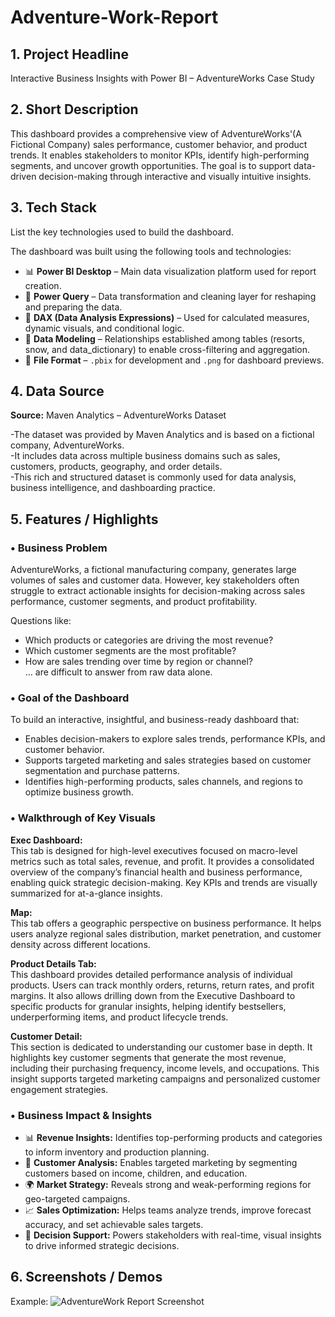 # Adventure-Work-Report


## 1. Project Headline

Interactive Business Insights with Power BI – AdventureWorks Case Study

 
## 2. Short Description

This dashboard provides a comprehensive view of AdventureWorks'(A Fictional Company) sales performance, customer behavior, and product trends.
It enables stakeholders to monitor KPIs, identify high-performing segments, and uncover growth opportunities.
The goal is to support data-driven decision-making through interactive and visually intuitive insights.


## 3. Tech Stack

List the key technologies used to build the dashboard.

The dashboard was built using the following tools and technologies:

- 📊 **Power BI Desktop** – Main data visualization platform used for report creation.  
- 📂 **Power Query** – Data transformation and cleaning layer for reshaping and preparing the data.  
- 🧠 **DAX (Data Analysis Expressions)** – Used for calculated measures, dynamic visuals, and conditional logic.  
- 📝 **Data Modeling** – Relationships established among tables (resorts, snow, and data_dictionary) to enable cross-filtering and aggregation.  
- 📁 **File Format** – `.pbix` for development and `.png` for dashboard previews.
  



## 4. Data Source

**Source:** Maven Analytics – AdventureWorks Dataset

-The dataset was provided by Maven Analytics and is based on a fictional company, AdventureWorks.  
-It includes data across multiple business domains such as sales, customers, products, geography, and order details.  
-This rich and structured dataset is commonly used for data analysis, business intelligence, and dashboarding practice.



## 5. Features / Highlights

### • Business Problem

AdventureWorks, a fictional manufacturing company, generates large volumes of sales and customer data. However, key stakeholders often struggle to extract actionable insights for decision-making across sales performance, customer segments, and product profitability.

Questions like:  
- Which products or categories are driving the most revenue?  
- Which customer segments are the most profitable?  
- How are sales trending over time by region or channel?  
… are difficult to answer from raw data alone.


### • Goal of the Dashboard

To build an interactive, insightful, and business-ready dashboard that:  
- Enables decision-makers to explore sales trends, performance KPIs, and customer behavior.  
- Supports targeted marketing and sales strategies based on customer segmentation and purchase patterns.  
- Identifies high-performing products, sales channels, and regions to optimize business growth.


### • Walkthrough of Key Visuals

**Exec Dashboard:**  
This tab is designed for high-level executives focused on macro-level metrics such as total sales, revenue, and profit. It provides a consolidated overview of the company’s financial health and business performance, enabling quick strategic decision-making. Key KPIs and trends are visually summarized for at-a-glance insights.


**Map:**  
This tab offers a geographic perspective on business performance. It helps users analyze regional sales distribution, market penetration, and customer density across different locations.


**Product Details Tab:**  
This dashboard provides detailed performance analysis of individual products. Users can track monthly orders, returns, return rates, and profit margins. It also allows drilling down from the Executive Dashboard to specific products for granular insights, helping identify bestsellers, underperforming items, and product lifecycle trends.


**Customer Detail:**  
This section is dedicated to understanding our customer base in depth. It highlights key customer segments that generate the most revenue, including their purchasing frequency, income levels, and occupations. This insight supports targeted marketing campaigns and personalized customer engagement strategies.


### • Business Impact & Insights

- 📊 **Revenue Insights:** Identifies top-performing products and categories to inform inventory and production planning.  
- 👤 **Customer Analysis:** Enables targeted marketing by segmenting customers based on income, children, and education.  
- 🌍 **Market Strategy:** Reveals strong and weak-performing regions for geo-targeted campaigns.  
- 📈 **Sales Optimization:** Helps teams analyze trends, improve forecast accuracy, and set achievable sales targets.  
- 🎯 **Decision Support:** Powers stakeholders with real-time, visual insights to drive informed strategic decisions.



## 6. Screenshots / Demos
Example:
![AdventureWork Report Screenshot](https://github.com/user-attachments/assets/737e83f4-f665-4cf8-be9f-dc23d1808f00)
